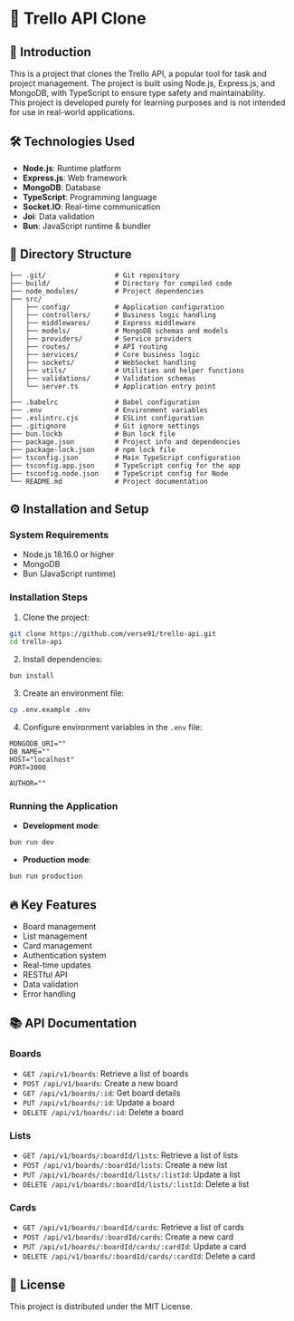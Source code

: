 # 🚀 Trello API Clone

## 📝 Introduction

This is a project that clones the Trello API, a popular tool for task and project management. The project is built using Node.js, Express.js, and MongoDB, with TypeScript to ensure type safety and maintainability.  
This project is developed purely for learning purposes and is not intended for use in real-world applications.

## 🛠️ Technologies Used

- **Node.js**: Runtime platform
- **Express.js**: Web framework
- **MongoDB**: Database
- **TypeScript**: Programming language
- **Socket.IO**: Real-time communication
- **Joi**: Data validation
- **Bun**: JavaScript runtime & bundler

## 📁 Directory Structure

```
├── .git/                 # Git repository
├── build/                # Directory for compiled code
├── node_modules/         # Project dependencies
├── src/
│   ├── config/           # Application configuration
│   ├── controllers/      # Business logic handling
│   ├── middlewares/      # Express middleware
│   ├── models/           # MongoDB schemas and models
│   ├── providers/        # Service providers
│   ├── routes/           # API routing
│   ├── services/         # Core business logic
│   ├── sockets/          # WebSocket handling
│   ├── utils/            # Utilities and helper functions
│   ├── validations/      # Validation schemas
│   └── server.ts         # Application entry point
│
├── .babelrc              # Babel configuration
├── .env                  # Environment variables
├── .eslintrc.cjs         # ESLint configuration
├── .gitignore            # Git ignore settings
├── bun.lockb             # Bun lock file
├── package.json          # Project info and dependencies
├── package-lock.json     # npm lock file
├── tsconfig.json         # Main TypeScript configuration
├── tsconfig.app.json     # TypeScript config for the app
├── tsconfig.node.json    # TypeScript config for Node
└── README.md             # Project documentation
```

## ⚙️ Installation and Setup

### System Requirements

- Node.js 18.16.0 or higher
- MongoDB
- Bun (JavaScript runtime)

### Installation Steps

1. Clone the project:

```bash
git clone https://github.com/verse91/trello-api.git
cd trello-api
```

2. Install dependencies:

```bash
bun install
```

3. Create an environment file:

```bash
cp .env.example .env
```

4. Configure environment variables in the `.env` file:

```env
MONGODB_URI=""
DB_NAME=""
HOST="localhost"
PORT=3000

AUTHOR=""
```

### Running the Application

- **Development mode**:

```bash
bun run dev
```

- **Production mode**:

```bash
bun run production
```

## 🔥 Key Features

- Board management
- List management
- Card management
- Authentication system
- Real-time updates
- RESTful API
- Data validation
- Error handling

## 📚 API Documentation

### Boards

- `GET /api/v1/boards`: Retrieve a list of boards
- `POST /api/v1/boards`: Create a new board
- `GET /api/v1/boards/:id`: Get board details
- `PUT /api/v1/boards/:id`: Update a board
- `DELETE /api/v1/boards/:id`: Delete a board

### Lists

- `GET /api/v1/boards/:boardId/lists`: Retrieve a list of lists
- `POST /api/v1/boards/:boardId/lists`: Create a new list
- `PUT /api/v1/boards/:boardId/lists/:listId`: Update a list
- `DELETE /api/v1/boards/:boardId/lists/:listId`: Delete a list

### Cards

- `GET /api/v1/boards/:boardId/cards`: Retrieve a list of cards
- `POST /api/v1/boards/:boardId/cards`: Create a new card
- `PUT /api/v1/boards/:boardId/cards/:cardId`: Update a card
- `DELETE /api/v1/boards/:boardId/cards/:cardId`: Delete a card

## 📄 License

This project is distributed under the MIT License.
